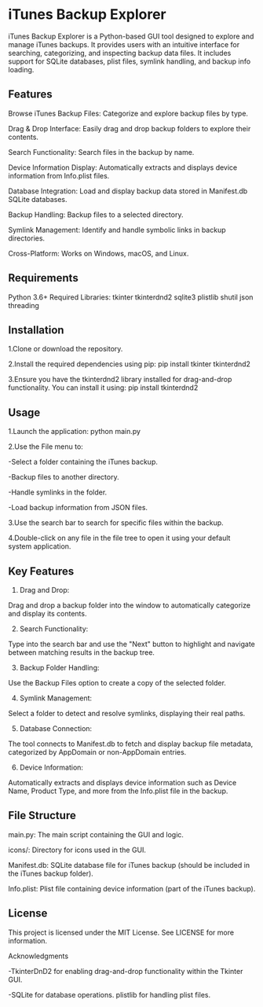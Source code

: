 # iTunes Backup Explorer

iTunes Backup Explorer is a Python-based GUI tool designed to explore and manage iTunes backups. It provides users with an intuitive interface for searching, categorizing, and inspecting backup data files. It includes support for SQLite databases, plist files, symlink handling, and backup info loading.

## Features

Browse iTunes Backup Files: Categorize and explore backup files by type.

Drag & Drop Interface: Easily drag and drop backup folders to explore their contents.

Search Functionality: Search files in the backup by name.

Device Information Display: Automatically extracts and displays device information from Info.plist files.

Database Integration: Load and display backup data stored in Manifest.db SQLite databases.

Backup Handling: Backup files to a selected directory.

Symlink Management: Identify and handle symbolic links in backup directories.

Cross-Platform: Works on Windows, macOS, and Linux.




## Requirements

Python 3.6+
Required Libraries:
tkinter
tkinterdnd2
sqlite3
plistlib
shutil
json
threading

## Installation

1.Clone or download the repository.

2.Install the required dependencies using pip:
pip install tkinter tkinterdnd2

3.Ensure you have the tkinterdnd2 library installed for drag-and-drop functionality. You can install it using:
pip install tkinterdnd2

## Usage

1.Launch the application:
python main.py

2.Use the File menu to:

-Select a folder containing the iTunes backup.

-Backup files to another directory.

-Handle symlinks in the folder.

-Load backup information from JSON files.


3.Use the search bar to search for specific files within the backup.

4.Double-click on any file in the file tree to open it using your default system application.

## Key Features

1. Drag and Drop:

Drag and drop a backup folder into the window to automatically categorize and display its contents.

2. Search Functionality:

Type into the search bar and use the "Next" button to highlight and navigate between matching results in the backup tree.

3. Backup Folder Handling:

Use the Backup Files option to create a copy of the selected folder.

4. Symlink Management:

Select a folder to detect and resolve symlinks, displaying their real paths.

5. Database Connection:

The tool connects to Manifest.db to fetch and display backup file metadata, categorized by AppDomain or non-AppDomain entries.

6. Device Information:

Automatically extracts and displays device information such as Device Name, Product Type, and more from the Info.plist file in the backup.

## File Structure

main.py: The main script containing the GUI and logic.

icons/: Directory for icons used in the GUI.

Manifest.db: SQLite database file for iTunes backup (should be included in the iTunes backup folder).

Info.plist: Plist file containing device information (part of the iTunes backup).

## License

This project is licensed under the MIT License. See LICENSE for more information.


Acknowledgments

-TkinterDnD2 for enabling drag-and-drop functionality within the Tkinter GUI.

-SQLite for database operations.
plistlib for handling plist files.
